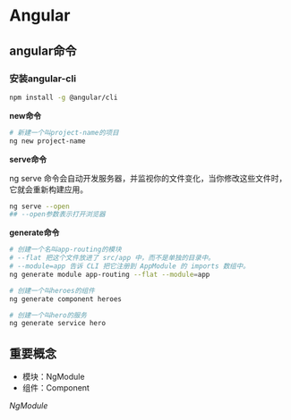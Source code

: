 # Angular

## angular命令

### 安装angular-cli

```bash
npm install -g @angular/cli
```

**new命令**

```bash
# 新建一个叫project-name的项目
ng new project-name
```

**serve命令**

ng serve 命令会自动开发服务器，并监视你的文件变化，当你修改这些文件时，它就会重新构建应用。

```bash
ng serve --open
## --open参数表示打开浏览器
```

**generate命令**

```bash
# 创建一个名叫app-routing的模块
# --flat 把这个文件放进了 src/app 中，而不是单独的目录中。
# --module=app 告诉 CLI 把它注册到 AppModule 的 imports 数组中。
ng generate module app-routing --flat --module=app

# 创建一个叫heroes的组件
ng generate component heroes

# 创建一个叫hero的服务
ng generate service hero
```

## 重要概念

* 模块：NgModule
* 组件：Component

_NgModule_

